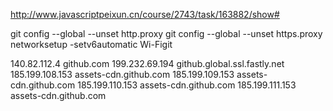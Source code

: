 http://www.javascriptpeixun.cn/course/2743/task/163882/show#

git config --global --unset http.proxy
git config --global --unset https.proxy
networksetup -setv6automatic Wi-Figit





140.82.112.4 github.com 
199.232.69.194 github.global.ssl.fastly.net
185.199.108.153 assets-cdn.github.com
185.199.109.153 assets-cdn.github.com
185.199.110.153 assets-cdn.github.com
185.199.111.153 assets-cdn.github.com